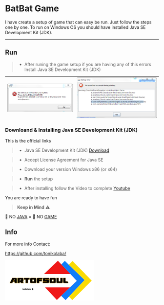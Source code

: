 
BatBat Game
===================

I have create a setup of game that can easy be run. Just follow the steps one by one. To run on Windows OS you should have installed Java SE Development Kit (JDK).

----------

## Run 

> - After runing the game setup if you are having any of this errors Install Java SE Development Kit (JDK)

![Alt text](https://github.com/tonikolaba/download/blob/master/info/error.PNG) | ![Alt text](https://github.com/tonikolaba/download/blob/master/info/error1.PNG)
------------------------------|--------------------------------

 
### Downloand & Installing Java SE Development Kit (JDK)

This is the official links

> -  Java SE Development Kit (JDK) [Download](http://www.oracle.com/technetwork/java/javase/downloads/jdk8-downloads-2133151.html)

> -  Accept License Agreement for Java SE

> - Download your version Windows x86 (or x64)

> - <i class="icon-cog"></i> **Run** the setup

> - After installing follow the Video to complete 
[Youtube](https://www.youtube.com/watch?v=Wp6uS7CmivE)

You are ready to have fun




>**Keep in Mind** :warning: 

:no_entry_sign: NO [JAVA](http://www.oracle.com/technetwork/java/javase/downloads/jdk8-downloads-2133151.html) = :no_entry_sign: NO [GAME](https://github.com/tonikolaba/BatBat-Game.git)





Info
-------------

For more info Contact: 

https://github.com/tonikolaba/

![Alt text](https://github.com/tonikolaba/download/blob/master/info/artofsoullogoVOG.png?raw=true"ArtofSoul")
